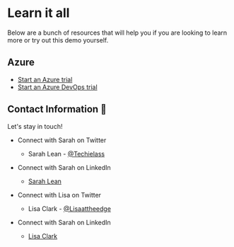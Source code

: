 
# Learn it all 

Below are a bunch of resources that will help you if you are looking to learn more or try out this demo yourself. 

## Azure
- [Start an Azure trial](https://azure.microsoft.com/free/?WT.mc_id=AZ-MVP-5004737)
- [Start an Azure DevOps trial](https://azure.microsoft.com/services/devops/?WT.mc_id=AZ-MVP-5004737)

## Contact Information 👋

Let's stay in touch! 

- Connect with Sarah on Twitter
    - Sarah Lean - [@Techielass](https://twitter.com/techielass)
- Connect with Sarah on LinkedIn
    - [Sarah Lean](https://in.linkedin.com/in/sazlean)


- Connect with Lisa on Twitter
    - Lisa Clark - [@Lisaattheedge](https://twitter.com/lisaattheedge)
- Connect with Sarah on LinkedIn
    - [Lisa Clark](https://www.linkedin.com/in/lisadawnclark/)

